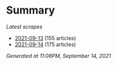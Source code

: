 # Summary
*Latest scrapes*
* [2021-09-13](https://github.com/nuuuwan/news_lk/blob/data/news_lk.2021-09-13.json) (155 articles)
* [2021-09-14](https://github.com/nuuuwan/news_lk/blob/data/news_lk.2021-09-14.json) (175 articles)

*Generated at 11:08PM, September 14, 2021*
